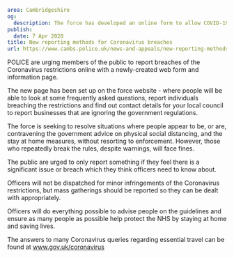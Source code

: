 ```yaml
area: Cambridgeshire
og:
  description: The force has developed an online form to allow COVID-19 breaches to be reported
publish:
  date: 7 Apr 2020
title: New reporting methods for Coronavirus breaches
url: https://www.cambs.police.uk/news-and-appeals/new-reporting-methods-for-coronavirus-breaches
```

POLICE are urging members of the public to report breaches of the Coronavirus restrictions online with a newly-created web form and information page.

The new page has been set up on the force website \- where people will be able to look at some frequently asked questions, report individuals breaching the restrictions and find out contact details for your local council to report businesses that are ignoring the government regulations.

The force is seeking to resolve situations where people appear to be, or are, contravening the government advice on physical social distancing, and the stay at home measures, without resorting to enforcement. However, those who repeatedly break the rules, despite warnings, will face fines.

The public are urged to only report something if they feel there is a significant issue or breach which they think officers need to know about.

Officers will not be dispatched for minor infringements of the Coronavirus restrictions, but mass gatherings should be reported so they can be dealt with appropriately.

Officers will do everything possible to advise people on the guidelines and ensure as many people as possible help protect the NHS by staying at home and saving lives.

The answers to many Coronavirus queries regarding essential travel can be found at www.gov.uk/coronavirus
